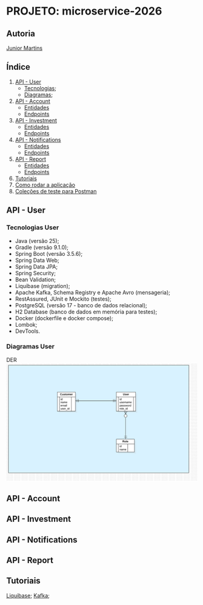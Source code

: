 # PROJETO: microservice-2026

## Autoria

[Junior Martins](https://www.linkedin.com/in/juniorsmartins/)

## Índice

1.  [API - User](#api---user)
    * [Tecnologias](#tecnologias-user);
    * [Diagramas](#diagramas-user);
2.  [API - Account](#api---account)
    * [Entidades](#entidades-account)
    * [Endpoints](#endpoints-account)
3.  [API - Investment](#api---investment)
    * [Entidades](#entidades-investment)
    * [Endpoints](#endpoints-investment)
4.  [API - Notifications](#api---notifications)
    * [Entidades](#entidades-notifications)
    * [Endpoints](#endpoints-notifications)
5.  [API - Report](#api---report)
    * [Entidades](#entidades-report)
    * [Endpoints](#endpoints-report)
6.  [Tutoriais](#tutoriais)
7.  [Como rodar a aplicação](#como-rodar-a-aplicacao) 
8.  [Coleções de teste para Postman](#colecoes-de-teste-para-postman)

## API - User

### Tecnologias User

- Java (versão 25);
- Gradle (versão 9.1.0);
- Spring Boot (versão 3.5.6);
- Spring Data Web;
- Spring Data JPA;
- Spring Security;
- Bean Validation;
- Liquibase (migration);
- Apache Kafka, Schema Registry e Apache Avro (mensageria);
- RestAssured, JUnit e Mockito (testes);
- PostgreSQL (versão 17 - banco de dados relacional);
- H2 Database (banco de dados em memória para testes);
- Docker (dockerfile e docker compose);
- Lombok;
- DevTools.

### Diagramas User

DER
![DER api-user](docs/diagramas/DER-api-user.png)

## API - Account

## API - Investment

## API - Notifications

## API - Report

## Tutoriais

[Liquibase](docs/tutoriais/liquibase.md);
[Kafka](docs/tutoriais/kafka.md);

